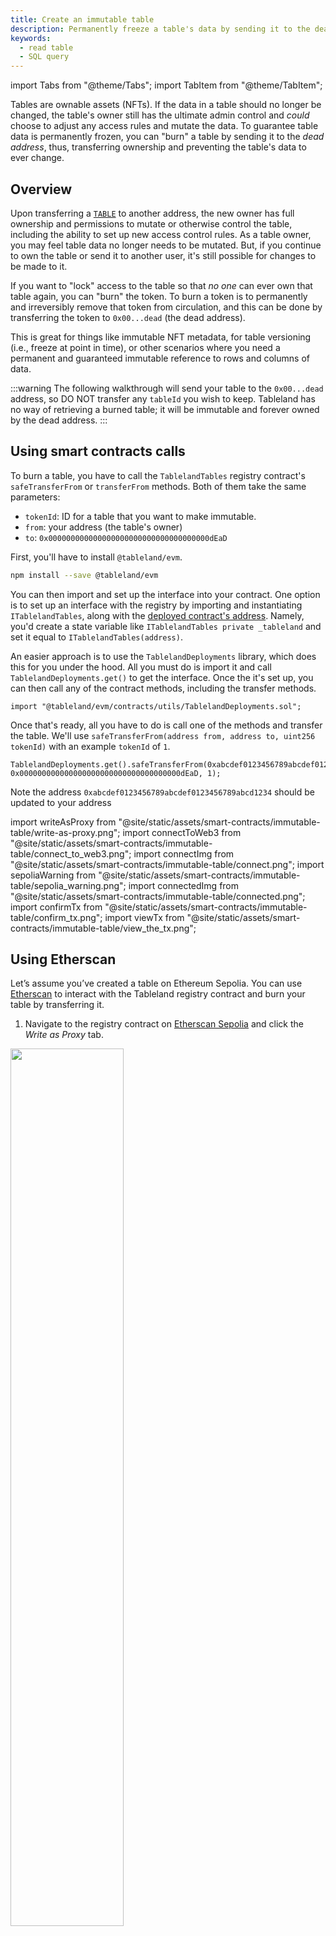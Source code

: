 ```yaml
---
title: Create an immutable table
description: Permanently freeze a table's data by sending it to the dead address.
keywords:
  - read table
  - SQL query
---
```


import Tabs from "@theme/Tabs";
import TabItem from "@theme/TabItem";

Tables are ownable assets (NFTs). If the data in a table should no longer be changed, the table's owner still has the ultimate admin control and _could_ choose to adjust any access rules and mutate the data. To guarantee table data is permanently frozen, you can "burn" a table by sending it to the _dead address_, thus, transferring ownership and preventing the table's data to ever change.

## Overview

Upon transferring a [`TABLE`](/fundamentals/architecture/table-token.md) to another address, the new owner has full ownership and permissions to mutate or otherwise control the table, including the ability to set up new access control rules. As a table owner, you may feel table data no longer needs to be mutated. But, if you continue to own the table or send it to another user, it's still possible for changes to be made to it.

If you want to "lock" access to the table so that _no one_ can ever own that table again, you can "burn" the token. To burn a token is to permanently and irreversibly remove that token from circulation, and this can be done by transferring the token to `0x00...dead` (the dead address).

This is great for things like immutable NFT metadata, for table versioning (i.e., freeze at point in time), or other scenarios where you need a permanent and guaranteed immutable reference to rows and columns of data.

:::warning
The following walkthrough will send your table to the `0x00...dead` address, so DO NOT transfer any `tableId` you wish to keep. Tableland has no way of retrieving a burned table; it will be immutable and forever owned by the dead address.
:::

## Using smart contracts calls

To burn a table, you have to call the `TablelandTables` registry contract's `safeTransferFrom` or `transferFrom` methods. Both of them take the same parameters:

- `tokenId`: ID for a table that you want to make immutable.
- `from`: your address (the table's owner)
- `to`: `0x000000000000000000000000000000000000dEaD`

First, you'll have to install `@tableland/evm`.

```bash npm2yarn
npm install --save @tableland/evm
```

You can then import and set up the interface into your contract. One option is to set up an interface with the registry by importing and instantiating `ITablelandTables`, along with the [deployed contract's address](smart-contracts/deployed-contracts). Namely, you'd create a state variable like `ITablelandTables private _tableland` and set it equal to `ITablelandTables(address)`.

An easier approach is to use the `TablelandDeployments` library, which does this for you under the hood. All you must do is import it and call `TablelandDeployments.get()` to get the interface. Once the it's set up, you can then call any of the contract methods, including the transfer methods.

```solidity
import "@tableland/evm/contracts/utils/TablelandDeployments.sol";
```

Once that's ready, all you have to do is call one of the methods and transfer the table. We'll use `safeTransferFrom(address from, address to, uint256 tokenId)` with an example `tokenId` of `1`.

```solidity
TablelandDeployments.get().safeTransferFrom(0xabcdef0123456789abcdef0123456789abcd1234, 0x000000000000000000000000000000000000dEaD, 1);
```

Note the address `0xabcdef0123456789abcdef0123456789abcd1234` should be updated to your address

import writeAsProxy from "@site/static/assets/smart-contracts/immutable-table/write-as-proxy.png";
import connectToWeb3 from "@site/static/assets/smart-contracts/immutable-table/connect_to_web3.png";
import connectImg from "@site/static/assets/smart-contracts/immutable-table/connect.png";
import sepoliaWarning from "@site/static/assets/smart-contracts/immutable-table/sepolia_warning.png";
import connectedImg from "@site/static/assets/smart-contracts/immutable-table/connected.png";
import confirmTx from "@site/static/assets/smart-contracts/immutable-table/confirm_tx.png";
import viewTx from "@site/static/assets/smart-contracts/immutable-table/view_the_tx.png";

## Using Etherscan

Let’s assume you’ve created a table on Ethereum Sepolia. You can use [Etherscan](https://sepolia.etherscan.io/) to interact with the Tableland registry contract and burn your table by transferring it.

1. Navigate to the registry contract on [Etherscan Sepolia](https://sepolia.etherscan.io/address/0xc50C62498448ACc8dBdE43DA77f8D5D2E2c7597D#writeProxyContract) and click the _Write as Proxy_ tab.

  <img src={writeAsProxy} width='60%'/>

2. Click on _Connect to Web3_ to initiate the wallet connection flow.

   <img src={connectToWeb3} width='60%'/>

3. Select the desired account and click _Next_.
4. Click _Connect_ to connect your wallet to Etherscan.

   <img src={connectImg} width='40%'/>

5. Refresh the page, click _Connect_ again, select MetaMask, and then proceed after seeing the following message.

    <img src={sepoliaWarning} width='60%'/>

   - Note: Etherscan doesn’t have the _best_ user experience when it comes to the connection workflow, which is why you may have to refresh after connecting.

6. Verify you’re connected to the Sepolia network.

   <img src={connectedImg} width='60%'/>

7. Each of the accordions are methods of the Tableland registry smart contract. Scroll down to either [`safeTransferFrom`](https://sepolia.etherscan.io/address/0xc50C62498448ACc8dBdE43DA77f8D5D2E2c7597D#writeProxyContract#F8) or [`transferFrom`](https://sepolia.etherscan.io/address/0xc50C62498448ACc8dBdE43DA77f8D5D2E2c7597D#writeProxyContract#F13).
   1. The `tokenId` of a table that you want to make immutable.
   2. Your address (the table's owner) in `from`
   3. The address it should be sent `to`, which is [`0x000000000000000000000000000000000000dEaD`](https://etherscan.io/address/0x000000000000000000000000000000000000dEaD)).
8. Proceed with the wallet flow by clicking _Confirm_—this will sign the transaction and send it to the blockchain. In other words, by clicking _Confirm_, you’ve authorized the table can be burned and will send it to the `0x00...dead` address where _no one will ever be able to transfer or alter it_ thereafter. Only proceed if you wish to lose ownership forever!

   <img src={confirmTx} width='40%'/>

9. Once the transaction is successful, the table is officially immutable! Click on _View your transaction_ to see the results.

   <img src={viewTx} width='40%'/>
